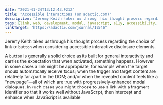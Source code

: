 ```yaml
---
date: "2021-01-24T13:12:43.921Z"
title: "Accessible interactions (on adactio.com)"
description: "Jeremy Keith takes us through his thought process regarding the choice of link or button when considering accessible interactive disclosure elements"
tags: [link, web, development, modal, javascript, a11y, accessibility, aria, fragment, anchor, button, disclosure]
linkTarget: "https://adactio.com/journal/17546"
---
```

Jeremy Keith takes us through his thought process regarding the choice of link or `button` when considering accessible interactive disclosure elements.

A `button` is generally a solid choice as its built for general interactivity and carries the expectation that when activated, something happens. However in some cases a link might be appropriate, for example when the target should automatically receive focus; when the trigger and target content are relatively far apart in the DOM; and/or when the revealed content feels like a “new page”—all of which are true with progressively-enhanced modal dialogues. In such cases you might choose to use a link with a fragment identifier so that it works well without JavaScript, then intercept and enhance when JavaScript is available.
